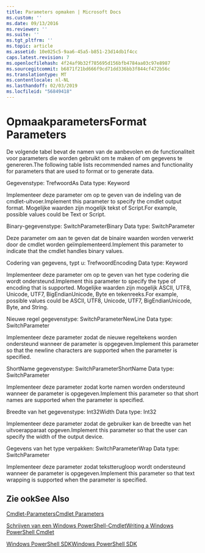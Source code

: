 ```yaml
---
title: Parameters opmaken | Microsoft Docs
ms.custom: ''
ms.date: 09/13/2016
ms.reviewer: ''
ms.suite: ''
ms.tgt_pltfrm: ''
ms.topic: article
ms.assetid: 10e025c5-9aa6-45a5-b851-23d14db1f4cc
caps.latest.revision: 7
ms.openlocfilehash: 4f24af9b32f785695d156bfb4784aa03c97e8987
ms.sourcegitcommit: b6871f21bd666f9cd71dd336bb3f844cf472b56c
ms.translationtype: MT
ms.contentlocale: nl-NL
ms.lasthandoff: 02/03/2019
ms.locfileid: "56849418"
---
```

# <a name="format-parameters"></a><span data-ttu-id="12ebd-102">Opmaakparameters</span><span class="sxs-lookup"><span data-stu-id="12ebd-102">Format Parameters</span></span>

<span data-ttu-id="12ebd-103">De volgende tabel bevat de namen van de aanbevolen en de functionaliteit voor parameters die worden gebruikt om te maken of om gegevens te genereren.</span><span class="sxs-lookup"><span data-stu-id="12ebd-103">The following table lists recommended names and functionality for parameters that are used to format or to generate data.</span></span>

<span data-ttu-id="12ebd-104">Gegevenstype: Trefwoord</span><span class="sxs-lookup"><span data-stu-id="12ebd-104">As Data type: Keyword</span></span>

<span data-ttu-id="12ebd-105">Implementeer deze parameter om op te geven van de indeling van de cmdlet-uitvoer.</span><span class="sxs-lookup"><span data-stu-id="12ebd-105">Implement this parameter to specify the cmdlet output format.</span></span> <span data-ttu-id="12ebd-106">Mogelijke waarden zijn mogelijk tekst of Script.</span><span class="sxs-lookup"><span data-stu-id="12ebd-106">For example, possible values could be Text or Script.</span></span>

<span data-ttu-id="12ebd-107">Binary-gegevenstype: SwitchParameter</span><span class="sxs-lookup"><span data-stu-id="12ebd-107">Binary Data type: SwitchParameter</span></span>

<span data-ttu-id="12ebd-108">Deze parameter om aan te geven dat de binaire waarden worden verwerkt door de cmdlet worden geïmplementeerd.</span><span class="sxs-lookup"><span data-stu-id="12ebd-108">Implement this parameter to indicate that the cmdlet handles binary values.</span></span>

<span data-ttu-id="12ebd-109">Codering van gegevens, typt u: Trefwoord</span><span class="sxs-lookup"><span data-stu-id="12ebd-109">Encoding Data type: Keyword</span></span>

<span data-ttu-id="12ebd-110">Implementeer deze parameter om op te geven van het type codering die wordt ondersteund.</span><span class="sxs-lookup"><span data-stu-id="12ebd-110">Implement this parameter to specify the type of encoding that is supported.</span></span> <span data-ttu-id="12ebd-111">Mogelijke waarden zijn mogelijk ASCII, UTF8, Unicode, UTF7, BigEndianUnicode, Byte en tekenreeks.</span><span class="sxs-lookup"><span data-stu-id="12ebd-111">For example, possible values could be ASCII, UTF8, Unicode, UTF7, BigEndianUnicode, Byte, and String.</span></span>

<span data-ttu-id="12ebd-112">Nieuwe regel gegevenstype: SwitchParameter</span><span class="sxs-lookup"><span data-stu-id="12ebd-112">NewLine Data type: SwitchParameter</span></span>

<span data-ttu-id="12ebd-113">Implementeer deze parameter zodat de nieuwe regeltekens worden ondersteund wanneer de parameter is opgegeven.</span><span class="sxs-lookup"><span data-stu-id="12ebd-113">Implement this parameter so that the newline characters are supported when the parameter is specified.</span></span>

<span data-ttu-id="12ebd-114">ShortName gegevenstype: SwitchParameter</span><span class="sxs-lookup"><span data-stu-id="12ebd-114">ShortName Data type: SwitchParameter</span></span>

<span data-ttu-id="12ebd-115">Implementeer deze parameter zodat korte namen worden ondersteund wanneer de parameter is opgegeven.</span><span class="sxs-lookup"><span data-stu-id="12ebd-115">Implement this parameter so that short names are supported when the parameter is specified.</span></span>

<span data-ttu-id="12ebd-116">Breedte van het gegevenstype: Int32</span><span class="sxs-lookup"><span data-stu-id="12ebd-116">Width Data type: Int32</span></span>

<span data-ttu-id="12ebd-117">Implementeer deze parameter zodat de gebruiker kan de breedte van het uitvoerapparaat opgeven.</span><span class="sxs-lookup"><span data-stu-id="12ebd-117">Implement this parameter so that the user can specify the width of the output device.</span></span>

<span data-ttu-id="12ebd-118">Gegevens van het type verpakken: SwitchParameter</span><span class="sxs-lookup"><span data-stu-id="12ebd-118">Wrap Data type: SwitchParameter</span></span>

<span data-ttu-id="12ebd-119">Implementeer deze parameter zodat tekstterugloop wordt ondersteund wanneer de parameter is opgegeven.</span><span class="sxs-lookup"><span data-stu-id="12ebd-119">Implement this parameter so that text wrapping is supported when the parameter is specified.</span></span>

## <a name="see-also"></a><span data-ttu-id="12ebd-120">Zie ook</span><span class="sxs-lookup"><span data-stu-id="12ebd-120">See Also</span></span>

[<span data-ttu-id="12ebd-121">Cmdlet-Parameters</span><span class="sxs-lookup"><span data-stu-id="12ebd-121">Cmdlet Parameters</span></span>](./cmdlet-parameters.md)

[<span data-ttu-id="12ebd-122">Schrijven van een Windows PowerShell-Cmdlet</span><span class="sxs-lookup"><span data-stu-id="12ebd-122">Writing a Windows PowerShell Cmdlet</span></span>](./writing-a-windows-powershell-cmdlet.md)

[<span data-ttu-id="12ebd-123">Windows PowerShell SDK</span><span class="sxs-lookup"><span data-stu-id="12ebd-123">Windows PowerShell SDK</span></span>](../windows-powershell-reference.md)
